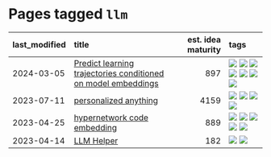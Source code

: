# Pages tagged `llm`

|last_modified|title|est. idea maturity|tags
|:---|:---|---:|:---|
|2024-03-05|[Predict learning trajectories conditioned on model embeddings](../learning_traj_cond_pred.md)|897|[![](https://img.shields.io/badge/tag-code_gen-36f98)](../tags/code_gen.md) [![](https://img.shields.io/badge/tag-contrastive_learning-3a9a4f)](../tags/contrastive_learning.md) [![](https://img.shields.io/badge/tag-experimental-6013c8)](../tags/experimental.md) [![](https://img.shields.io/badge/tag-llm-d9f12f)](../tags/llm.md) [![](https://img.shields.io/badge/tag-open_ai-fe76cf)](../tags/open_ai.md) [![](https://img.shields.io/badge/tag-open_source-e3be61)](../tags/open_source.md) [![](https://img.shields.io/badge/tag-public_good-8fb3d)](../tags/public_good.md)|
|2023-07-11|[personalized anything](../personalized_anything.md)|4159|[![](https://img.shields.io/badge/tag-gdpr_data_export-913db)](../tags/gdpr_data_export.md) [![](https://img.shields.io/badge/tag-llm-d9f12f)](../tags/llm.md) [![](https://img.shields.io/badge/tag-personalization-193ec4)](../tags/personalization.md) [![](https://img.shields.io/badge/tag-productivity-8b3cb7)](../tags/productivity.md)|
|2023-04-25|[hypernetwork code embedding](../hypernetwork_embedding_for_code.md)|889|[![](https://img.shields.io/badge/tag-embeddings-dafbc7)](../tags/embeddings.md) [![](https://img.shields.io/badge/tag-llm-d9f12f)](../tags/llm.md) [![](https://img.shields.io/badge/tag-machinelearning-7064e0)](../tags/machinelearning.md) [![](https://img.shields.io/badge/tag-models-6819c6)](../tags/models.md) [![](https://img.shields.io/badge/tag-nlp-96bcc)](../tags/nlp.md)|
|2023-04-14|[LLM Helper](../llm-helper.md)|182|[![](https://img.shields.io/badge/tag-llm-d9f12f)](../tags/llm.md) [![](https://img.shields.io/badge/tag-tooling-d5ffe)](../tags/tooling.md)|